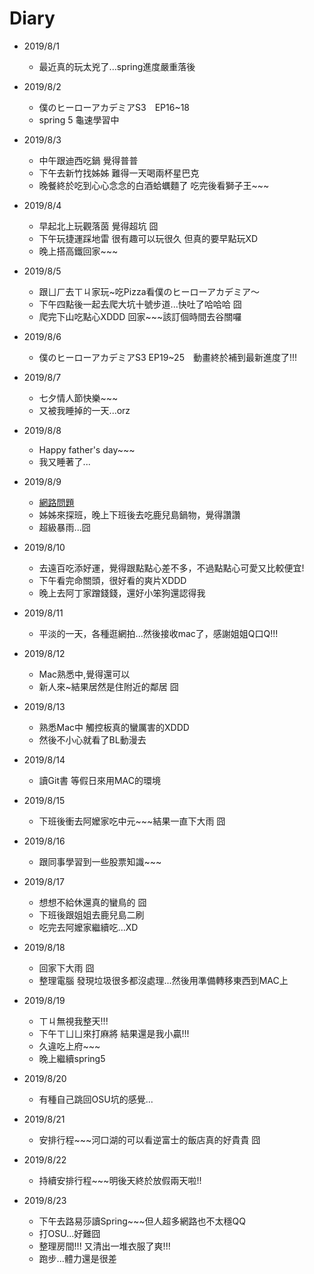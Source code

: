 # Diary

* 2019/8/1
  * 最近真的玩太兇了...spring進度嚴重落後
  
* 2019/8/2
  * 僕のヒーローアカデミアS3　EP16~18
  * spring 5 龜速學習中

* 2019/8/3
  * 中午跟迪西吃鍋 覺得普普
  * 下午去新竹找姊姊 難得一天喝兩杯星巴克
  * 晚餐終於吃到心心念念的白酒蛤蠣麵了 吃完後看獅子王~~~
  
* 2019/8/4
  * 早起北上玩觀落茵 覺得超坑 囧
  * 下午玩捷運踩地雷 很有趣可以玩很久 但真的要早點玩XD
  * 晚上搭高鐵回家~~~
  
* 2019/8/5
  * 跟ㄩㄏ去ㄒㄐ家玩~吃Pizza看僕のヒーローアカデミア～
  * 下午四點後一起去爬大坑十號步道...快吐了哈哈哈 囧
  * 爬完下山吃點心XDDD 回家~~~該訂個時間去谷關囉
  
* 2019/8/6
  * 僕のヒーローアカデミアS3 EP19~25　動畫終於補到最新進度了!!!
  
* 2019/8/7
  * 七夕情人節快樂~~~
  * 又被我睡掉的一天...orz
  
* 2019/8/8
  * Happy father's day~~~
  * 我又睡著了...
  
* 2019/8/9
  * [網路問題](https://m.gamer.com.tw/forum/C.php?bsn=60030&snA=522312)
  * 姊姊來探班，晚上下班後去吃鹿兒島鍋物，覺得讚讚
  * 超級暴雨...囧
  
* 2019/8/10
  * 去遠百吃添好運，覺得跟點點心差不多，不過點點心可愛又比較便宜!
  * 下午看完命關頭，很好看的爽片XDDD
  * 晚上去阿丁家蹭錢錢，還好小笨狗還認得我

* 2019/8/11
  * 平淡的一天，各種逛網拍...然後接收mac了，感謝姐姐Q口Q!!!
  
* 2019/8/12
  * Mac熟悉中,覺得還可以
  * 新人來~結果居然是住附近的鄰居 囧
  
* 2019/8/13
  * 熟悉Mac中 觸控板真的蠻厲害的XDDD
  * 然後不小心就看了BL動漫去
  
* 2019/8/14
  * 讀Git書 等假日來用MAC的環境
  
* 2019/8/15
  * 下班後衝去阿嬤家吃中元~~~結果一直下大雨 囧
  
* 2019/8/16
  * 跟同事學習到一些股票知識~~~
  
* 2019/8/17
  * 想想不給休還真的蠻鳥的 囧
  * 下班後跟姐姐去鹿兒島二刷
  * 吃完去阿嬤家繼續吃...XD
  
* 2019/8/18
  * 回家下大雨 囧
  * 整理電腦 發現垃圾很多都沒處理...然後用準備轉移東西到MAC上
  
* 2019/8/19
  * ㄒㄐ無視我整天!!!
  * 下午ㄒㄩㄩ來打麻將 結果還是我小贏!!!
  * 久違吃上府~~~
  * 晚上繼續spring5
  
* 2019/8/20
  * 有種自己跳回OSU坑的感覺...
  
* 2019/8/21
  * 安排行程~~~河口湖的可以看逆富士的飯店真的好貴貴 囧
  
* 2019/8/22
  * 持續安排行程~~~明後天終於放假兩天啦!! 
  
* 2019/8/23
  * 下午去路易莎讀Spring~~~但人超多網路也不太穩QQ
  * 打OSU...好難囧
  * 整理房間!!! 又清出一堆衣服了爽!!!
  * 跑步...體力還是很差

  
    
  